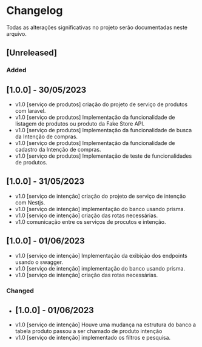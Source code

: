 # Changelog

Todas as alterações significativas no projeto serão documentadas neste arquivo.

## [Unreleased]

### Added

## [1.0.0] - 30/05/2023

- v1.0 [serviço de produtos] criação do projeto de serviço de produtos com laravel.
- v1.0 [serviço de produtos] Implementação da funcionalidade de listagem de produtos ou produto da Fake Store API.
- v1.0 [serviço de produtos] Implementação da funcionalidade de busca da Intenção de compras.
- v1.0 [serviço de produtos] Implementação da funcionalidade de cadastro da Intenção de compras.
- v1.0 [serviço de produtos] Implementação de teste de funcionalidades de produtos.

## [1.0.0] - 31/05/2023

- v1.0 [serviço de intenção] criação do projeto de serviço de intenção com Nestjs.
- v1.0 [serviço de intenção] implementação do banco usando prisma.
- v1.0 [serviço de intenção] criação das rotas necessárias.
- v1.0 comunicação entre os serviços de procutos e intenção.

## [1.0.0] - 01/06/2023

- v1.0 [serviço de intenção] Implementação da exibição dos endpoints usando o swagger.
- v1.0 [serviço de intenção] implementação do banco usando prisma.
- v1.0 [serviço de intenção] criação das rotas necessárias.

### Changed

- ## [1.0.0] - 01/06/2023
- v1.0 [serviço de intenção] Houve uma mudança na estrutura do banco a tabela produto passou a ser chamado de produto intenção
- v1.0 [serviço de intenção] implementado os filtros e pesquisa.

<!-- ### Fixed
- Fixed error when handling empty requests in the product listing. --> 
